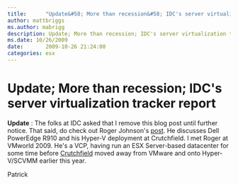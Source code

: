 ```yaml
---
title:      "Update&#58; More than recession&#58; IDC's server virtualization tracker report"
author: mattbriggs
ms.author: mabrigg
description: Update; More than recession; IDC's server virtualization tracker report
ms.date: 10/26/2009
date:       2009-10-26 21:24:00
categories: esx
---
```

# Update; More than recession; IDC's server virtualization tracker report

**Update** : The folks at IDC asked that I remove this blog post until further notice. That said, do check out Roger Johnson's [post](https://i.dell.com/sites/content/business/solutions/operating-systems/en/Documents/crutchfield-case-study.pdf "Roger Johnson's blog post"). He discusses Dell PowerEdge R910 and his Hyper-V deployment at Crutchfield. I met Roger at VMworld 2009. He's a VCP, having run an ESX Server-based datacenter for some time before [Crutchfield](https://www.microsoft.com/casestudies/Case_Study_Detail.aspx?casestudyid=4000005133 "Microsoft case study on Crutchfield") moved away from VMware and onto Hyper-V/SCVMM earlier this year.

Patrick
